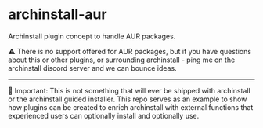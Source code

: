 # archinstall-aur
Archinstall plugin concept to handle AUR packages.<br>

⚠️ There is no support offered for AUR packages, but if you have questions about this or other plugins, or surrounding archinstall - ping me on the archinstall discord server and we can bounce ideas.

---

🚨 Important: This is not something that will ever be shipped with archinstall or the archinstall guided installer. This repo serves as an example to show how plugins can be created to enrich archinstall with external functions that experienced users can optionally install and optionally use.
